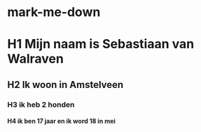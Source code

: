 # mark-me-down

# H1 Mijn naam is Sebastiaan van Walraven
## H2 Ik woon in Amstelveen
### H3 ik heb 2 honden
#### H4 ik ben 17 jaar en ik word 18 in mei



